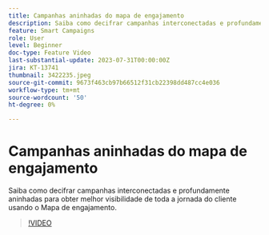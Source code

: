 ```yaml
---
title: Campanhas aninhadas do mapa de engajamento
description: Saiba como decifrar campanhas interconectadas e profundamente aninhadas para obter melhor visibilidade de toda a jornada do cliente usando o Mapa de engajamento.
feature: Smart Campaigns
role: User
level: Beginner
doc-type: Feature Video
last-substantial-update: 2023-07-31T00:00:00Z
jira: KT-13741
thumbnail: 3422235.jpeg
source-git-commit: 9673f463cb97b66512f31cb22398dd487cc4e036
workflow-type: tm+mt
source-wordcount: '50'
ht-degree: 0%

---
```



# Campanhas aninhadas do mapa de engajamento

Saiba como decifrar campanhas interconectadas e profundamente aninhadas para obter melhor visibilidade de toda a jornada do cliente usando o Mapa de engajamento.

>[!VIDEO](https://video.tv.adobe.com/v/3422235/?learn=on)
